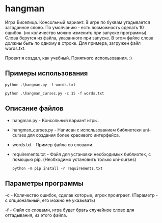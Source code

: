 # hangman
Игра Виселица. Консольный вариант.
В игре по буквам угадывается загаданное слово. По умолчанию - есть возможность сделать 10 ошибок. (их количество можно изменить при запуске программы)
Слова берутся из файла, указанного при запуске. В этом файле слова должны быть по одному в строке. Для примера, загружен файл words.txt.

Проект я создал, как учебный. Приятного использования. :)

## Примеры использования
`python .\hangman.py -f words.txt`

`python .\hangman_curses.py -c 15 -f words.txt`


## Описание файлов
- hangman.py - Консольный вариант игры.
- hangman_curses.py - Написан с использованием библиотеки uni-curses для создания более красивого интерфейса.
- words.txt - Пример файла со словами.
- requirements.txt - Файл для установки необходимых библиотек, с помощью pip. (Необходимо установить только uni-curses)

  `python -m pip install -r requirements.txt`

## Параметры программы
-с - Количество ошибок, сделав которые, игрок проиграет. (Параметр -c опциональный, его можно не указывать)

-f - Файл со словами, игра будет брать случайное слово для отгадывания, из этого файла.
